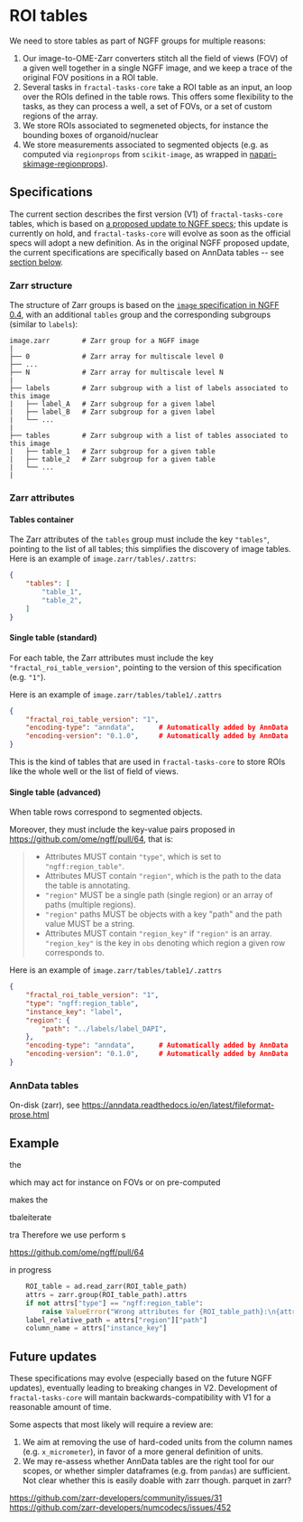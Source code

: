 # ROI tables

We need to store tables as part of NGFF groups for multiple reasons:

1. Our image-to-OME-Zarr converters stitch all the field of views (FOV) of a given well together in a single NGFF image, and we keep a trace of the original FOV positions in a ROI table.
2. Several tasks in `fractal-tasks-core` take a ROI table as an input, an loop over the ROIs defined in the table rows. This offers some flexibility to the tasks, as they can process a well, a set of FOVs, or a set of custom regions of the array.
3. We store ROIs associated to segmeneted objects, for instance the bounding boxes of organoid/nuclear
4. We store measurements associated to segmented objects (e.g. as computed via `regionprops` from `scikit-image`, as wrapped in [napari-skimage-regionprops](https://github.com/haesleinhuepf/napari-skimage-regionprops)).


## Specifications

The current section describes the first version (V1) of `fractal-tasks-core`
tables, which is based on [a proposed update to NGFF
specs](https://github.com/ome/ngff/pull/64); this update is currently on hold,
and `fractal-tasks-core` will evolve as soon as the official specs will adopt a
new definition.
As in the original NGFF proposed update, the current specifications are
specifically based on AnnData tables -- see [section below](#anndata-tables).

### Zarr structure

The structure of Zarr groups is based on the [`image` specification in NGFF 0.4](https://ngff.openmicroscopy.org/0.4/index.html#image-layout), with an additional `tables` group and the corresponding subgroups (similar to `labels`):
```
image.zarr        # Zarr group for a NGFF image
|
├── 0             # Zarr array for multiscale level 0
├── ...
├── N             # Zarr array for multiscale level N
|
├── labels        # Zarr subgroup with a list of labels associated to this image
|   ├── label_A   # Zarr subgroup for a given label
|   ├── label_B   # Zarr subgroup for a given label
|   └── ...
|
├── tables        # Zarr subgroup with a list of tables associated to this image
|   ├── table_1   # Zarr subgroup for a given table
|   ├── table_2   # Zarr subgroup for a given table
|   └── ...
|

```

### Zarr attributes

#### Tables container

The Zarr attributes of the `tables` group must include the key `"tables"`,
pointing to the list of all tables; this simplifies the discovery of image
tables.
Here is an example of `image.zarr/tables/.zattrs`:
```json
{
    "tables": [
        "table_1",
        "table_2",
    ]
}
```

#### Single table (standard)

For each table, the Zarr attributes must include the key
`"fractal_roi_table_version"`, pointing to the version of this specification
(e.g. `"1"`).

Here is an example of `image.zarr/tables/table1/.zattrs`
```json
{
    "fractal_roi_table_version": "1",
    "encoding-type": "anndata",      # Automatically added by AnnData
    "encoding-version": "0.1.0",     # Automatically added by AnnData
}
```

This is the kind of tables that are used in `fractal-tasks-core` to store ROIs
like the whole well or the list of field of views.

#### Single table (advanced)

When table rows correspond to segmented objects.

Moreover, they must include the key-value pairs proposed in https://github.com/ome/ngff/pull/64, that is:

> * Attributes MUST contain `"type"`, which is set to `"ngff:region_table"`.
> * Attributes MUST contain `"region"`, which is the path to the data the table is annotating.
> * `"region"` MUST be a single path (single region) or an array of paths (multiple regions).
> * `"region"` paths MUST be objects with a key "path" and the path value MUST be a string.
> * Attributes MUST contain `"region_key"` if `"region"` is an array. `"region_key"` is the key in `obs` denoting which region a given row corresponds to.


Here is an example of `image.zarr/tables/table1/.zattrs`
```json
{
    "fractal_roi_table_version": "1",
    "type": "ngff:region_table",
    "instance_key": "label",
    "region": {
        "path": "../labels/label_DAPI",
    },
    "encoding-type": "anndata",      # Automatically added by AnnData
    "encoding-version": "0.1.0",     # Automatically added by AnnData
}
```

### AnnData tables

On-disk (zarr), see https://anndata.readthedocs.io/en/latest/fileformat-prose.html

## Example

the

which may act for instance on FOVs or on pre-computed

makes the

tbaleiterate


tra Therefore we use
 perform s

https://github.com/ome/ngff/pull/64

in progress


```python
    ROI_table = ad.read_zarr(ROI_table_path)
    attrs = zarr.group(ROI_table_path).attrs
    if not attrs["type"] == "ngff:region_table":
        raise ValueError("Wrong attributes for {ROI_table_path}:\n{attrs}")
    label_relative_path = attrs["region"]["path"]
    column_name = attrs["instance_key"]

```

## Future updates

These specifications may evolve (especially based on the future NGFF updates), eventually leading to breaking changes in V2.
Development of `fractal-tasks-core` will mantain backwards-compatibility with V1 for a reasonable amount of time.

Some aspects that most likely will require a review are:

1. We aim at removing the use of hard-coded units from the column names (e.g. `x_micrometer`), in favor of a more general definition of units.
2. We may re-assess whether AnnData tables are the right tool for our scopes, or whether simpler dataframes (e.g. from `pandas`) are sufficient. Not clear whether this is easily doable with zarr though.
parquet in zarr?

https://github.com/zarr-developers/community/issues/31
https://github.com/zarr-developers/numcodecs/issues/452
